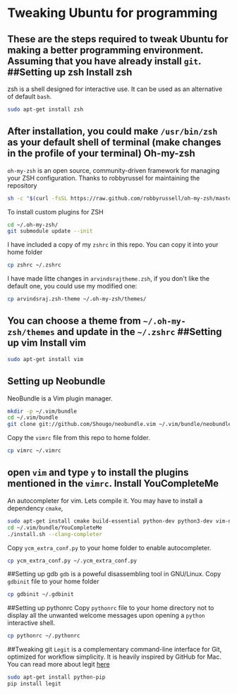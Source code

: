 Tweaking Ubuntu for programming
===============================
These are the steps required to tweak Ubuntu for making a better programming environment. Assuming that you have already install `git`.
##Setting up zsh
Install zsh
-----------
zsh is a shell designed for interactive use. It can be used as an alternative of default `bash`. 
```bash
sudo apt-get install zsh
```
After installation, you could make `/usr/bin/zsh` as your default shell of terminal (make changes in the profile of your terminal)
Oh-my-zsh
---------
`oh-my-zsh` is an open source, community-driven framework for managing your ZSH configuration. Thanks to robbyrussel for maintaining the repository
```bash
sh -c "$(curl -fsSL https://raw.github.com/robbyrussell/oh-my-zsh/master/tools/install.sh)"
```
 To install custom plugins for ZSH
```bash
cd ~/.oh-my-zsh/ 
git submodule update --init
```
I have included a copy of my `zshrc` in this repo. You can copy it into your home folder
```zsh
cp zshrc ~/.zshrc
```
I have made litte changes in `arvindsrajtheme.zsh`, if you don't like the default one, you could use my modified one:
```zsh
cp arvindsraj.zsh-theme ~/.oh-my-zsh/themes/   
```
You can choose a theme from `~/.oh-my-zsh/themes` and update in the `~/.zshrc` 
##Setting up vim
Install vim
-----------
```zsh
sudo apt-get install vim
```
Setting up Neobundle
--------------------
NeoBundle is a Vim plugin manager.
```zsh
mkdir -p ~/.vim/bundle
cd ~/.vim/bundle
git clone git://github.com/Shougo/neobundle.vim ~/.vim/bundle/neobundle.vim
```
Copy the `vimrc` file from this repo to home folder.
```zsh
cp vimrc ~/.vimrc
```
open `vim` and type `y` to install the plugins mentioned in the `vimrc`.
Install YouCompleteMe 
---------------------
An autocompleter for vim. Lets compile it. You may have to install a dependency `cmake`,
```zsh
sudo apt-get install cmake build-essential python-dev python3-dev vim-nox
cd ~/.vim/bundle/YouCompleteMe
./install.sh --clang-completer
```
Copy `ycm_extra_conf.py` to your home folder to enable autocompleter.
```zsh
cp ycm_extra_conf.py ~/.ycm_extra_conf.py
```
##Setting up gdb
`gdb` is a poweful disassembling tool in GNU/Linux. Copy `gdbinit` file to your home folder 
```zsh
cp gdbinit ~/.gdbinit
```
##Setting up pythonrc
Copy `pythonrc` file to your home directory not to display all the unwanted welcome messages
upon opening a `python` interactive shell. 
```zsh
cp pythonrc ~/.pythonrc 
```
##Tweaking git 
`Legit` is a complementary command-line interface for Git, optimized for workflow simplicity. It is heavily inspired by GitHub for Mac.
You can read more about legit [here](http://www.git-legit.org/)
```zsh
sudo apt-get install python-pip 
pip install legit
```
